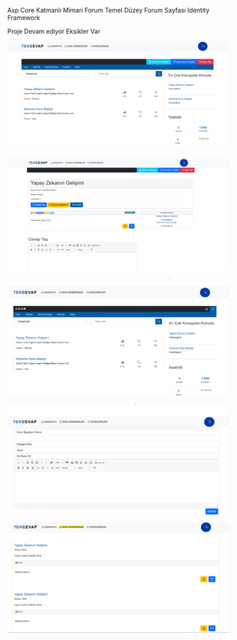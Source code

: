 Asp Core Katmanlı Mimari Forum Temel Düzey Forum Sayfası
Identity Framework

Proje Devam ediyor Eksikler Var

<p align="center">
  <img src="/resimler/resim1.png" width="650" title="aciklama">
</p>
<p align="center">
  <img src="/resimler/resim2.png" width="650" title="aciklama">
</p>
<p align="center">
  <img src="/resimler/resim3.png" width="650" title="aciklama">
</p>
<p align="center">
  <img src="/resimler/resim4.png" width="650" title="aciklama">
</p>
<p align="center">
  <img src="/resimler/resim5.png" width="650" title="aciklama">
</p>
